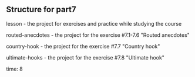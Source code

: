 ## Structure for part7

lesson - the project for exercises and practice while studying the course

routed-anecdotes - the project for the exercise #7.1-7.6 "Routed anecdotes"

country-hook - the project for the exercise #7.7 "Country hook"

ultimate-hooks - the project for the exercise #7.8 "Ultimate hook"


time: 8
